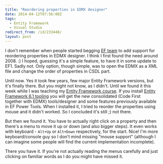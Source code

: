 ```yaml
---
title: "Reordering properties in EDMX designer"
date: 2014-04-12T07:56:00Z
tags:
  - Entity Framework
  - Visual Studio
redirect_from: /id/233448/
layout: post
---
```

I don't remember when people started begging [EF team][1] to add support for reordering properties in EDMX designer. I think I first found the need around 2008. :) I hoped, guessing it's a simple feature, to have it in some update to EF1. Sadly not. Only option, though simple, was to open the EDMX as a XML file and change the order of properties in CSDL part.

<!-- excerpt -->

Until now. Yes it took few years, few major Entity Framework versions, but it's finally there. But you might not know, as I didn't. Until we found it this week while I was teaching my [Entity Framework course][2]. If you install [Entity Framework 6.1 tooling][3] you will get the new consolidated (Code First together with EDMX) tools/designer and some features previously available in EF Power Tools. When I installed it, I tried to reorder the properties using mouse and it didn't worked. So I concluded it's still ;) not there.

But then we found it. You have to actually right click on a property and then there's a menu to move it up or down (and also bigger steps). It even works with keyboard - `Alt+Up` or `Alt+Down` respectively, for the start. Nice! I'm more keyboard/console guy so I don't mind missing "mouse support" (although I can imagine some people will find the current implementation incomplete).

There you have it. If you're not actually reading the menus carefully and just clicking on familiar words as I do you might have missed it.

[1]: http://entityframework.codeplex.com
[2]: http://www.x2develop.com
[3]: http://www.microsoft.com/en-us/download/details.aspx?id=40762